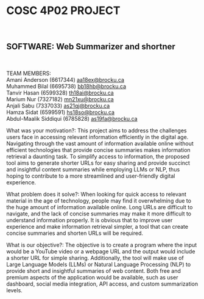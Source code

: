 <h1>COSC 4P02 PROJECT</h1><br>
<h2>SOFTWARE: Web Summarizer and shortner</h2><br>

TEAM MEMBERS:<br>
Amani Anderson (6617344) aa18ex@brocku.ca <br>
Muhammed Bilal (6695738) bb18hb@brocku.ca <br>
Tanvir Hasan (6599328) th18ai@brocku.ca <br>
Marium Nur (7327182) mn21xu@brocku.ca <br> 
Anjali Sabu	(7337033)	as21qj@brocku.ca <br>
Hamza Sidat (6599591) hs18so@brocku.ca <br>
Abdul-Maalik Siddiqui (6785828) as19fa@brocku.ca <br>

What was your motivation?:
This project aims to address the challenges users face in accessing relevant information efficiently in the digital age. Navigating through the vast amount of information available online without efficient technologies that provide concise summaries makes information retrieval a daunting task. To simplify access to information, the proposed tool aims to generate shorter URLs for easy sharing and provide succinct and insightful content summaries while employing LLMs or NLP, thus hoping to contribute to a more streamlined and user-friendly digital experience.

What problem does it solve?: 
When looking for quick access to relevant material in the age of technology, people may find it overwhelming due to the huge amount of information available online. Long URLs are difficult to navigate, and the lack of concise summaries may make it more difficult to understand information properly. It is obvious that to improve user experience and make information retrieval simpler, a tool that can create concise summaries and shorten URLs will be required.

What is our objective?:
The objective is to create a program where the input would be a YouTube video or a webpage URL and the output would include a shorter URL for simple sharing. Additionally, the tool will make use of Large Language Models (LLMs) or Natural Language Processing (NLP) to provide short and insightful summaries of web content. Both free and premium aspects of the application would be available, such as user dashboard, social media integration, API access, and custom summarization levels.